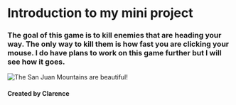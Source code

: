 # Introduction to my mini project

### The goal of this game is to kill enemies that are heading your way. The only way to kill them is how fast you are clicking your mouse. I do have plans to work on this game further but I will see how it goes.

![The San Juan Mountains are beautiful!](/assets/images/san-juan-mountains.jpg "San Juan Mountains")
#### Created by Clarence